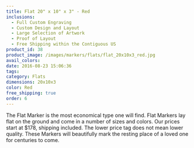 ```yaml
---
title: Flat 20" x 10" x 3" - Red
inclusions:
  - Full Custom Engraving
  - Custom Design and Layout
  - Large Selection of Artwork
  - Proof of Layout
  - Free Shipping within the Contiguous US
product_id: 38
product_image: /images/markers/flats/flat_20x10x3_red.jpg
avail_colors: 
date: 2016-08-23 15:06:36
tags:
category: Flats
dimensions: 20x10x3
color: Red
free_shipping: true
order: 6
---
```

The Flat Marker is the most economical type one will find. Flat Markers lay flat on the ground and come in a number of sizes and colors. Our prices start at $178, shipping included. The lower price tag does not mean lower quality. These Markers will beautifully mark the resting place of a loved one for centuries to come.